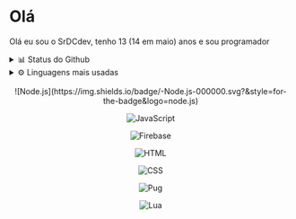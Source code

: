 # Olá 
Olá eu sou o SrDCdev, tenho 13 (14 em maio) anos e sou programador


<details>
  <summary>📊 Status do Github </summary>

  <img align="left" alt="Status do Github" src="https://github-readme-stats.codestackr.vercel.app/api?username=SrDCdev&count_private=true&show_icons=true&theme=compact" />

</details> 

<details>
  <summary>⚙️ Linguagens mais usadas </summary>

  <img src="https://github-readme-stats-lake-nine.vercel.app/api/top-langs/?username=SrDCdev&theme=dracula&layout=compact" />

</details> 
<br>
<div align=center>
![Node.js](https://img.shields.io/badge/-Node.js-000000.svg?&style=for-the-badge&logo=node.js)
  
![JavaScript](https://img.shields.io/badge/-JavaScript-000000?style=for-the-badge&logo=javascript)

![Firebase](https://img.shields.io/badge/Firebase-000000.svg?&style=for-the-badge&logo=firebase&logoColor=orange)

![HTML](https://img.shields.io/badge/-HTML-000000?style=for-the-badge&logo=HTML5)

![CSS](https://img.shields.io/badge/-CSS-000000?style=for-the-badge&logo=CSS3&logoColor=3799d6)

![Pug](https://img.shields.io/badge/-Pug-000000?style=for-the-badge&logo=pug&logoColor=f74b00)

![Lua](https://img.shields.io/badge/-Lua-000000.svg?&style=for-the-badge&logo=lua&logoColor=blue)
</div>
